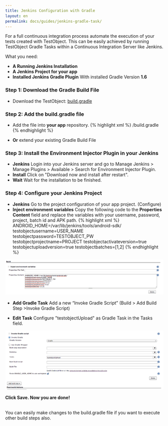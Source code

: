 ```yaml
---
title: Jenkins Configuration with Gradle
layout: en
permalink: docs/guides/jenkins-gradle-task/
---
```


For a full continuous integration process automate the execution of your tests created with TestObject. This can be easily achieved by running TestObject Gradle Tasks within a Continuous Integration Server like Jenkins.

What you need:

+ <strong>A Running Jenkins Installation</strong>
+ <strong>A Jenkins Project for your app</strong>
+ <strong>Installed Jenkins Gradle Plugin</strong> With installed Gradle Version <strong>1.6</strong>

<h3 id="step1">Step 1: Download the Gradle Build File</h3>

+ Download the TestObject: <a href="https://github.com/testobject/calculator/blob/master/build.gradle" target="_blank">build.gradle</a>

<h3 id="step2">Step 2: Add the build.gradle file</h3>

+ Add the file into <strong>your app</strong> repository.
{% highlight xml %}
/build.gradle
{% endhighlight %}

* <strong>Or</strong> extend your existing Gradle Build File

<h3 id="step3">Step 3: Install the Environment Injector Plugin in your Jenkins</h3>

+ <strong>Jenkins</strong>
Login into your Jenkins server and go to Manage Jenkins > Manage Plugins > Available > Search for Environment Injector Plugin.
+ <strong>Install</strong>
Click on "Download now and install after restart".
+ <strong>Wait</strong>
Wait for the installation to be finished.

<h3 id="step3">Step 4: Configure your Jenkins Project</h3>

+ <strong>Jenkins</strong>
Go to the project configuration of your app project. (Configure)
+ <strong>Inject environment variables</strong>
Copy the following code to the <strong>Properties Content</strong> field and replace the variables with your username, password, project, batch id and APK path.
{% highlight xml %}
ANDROID_HOME=/var/lib/jenkins/tools/android-sdk/
testobjectusername=USER_NAME
testobjectpassword=TESTOBJECT_PW
testobjectprojectname=PROJECT
testobjectactivateversion=true
testobjectuploadversion=true
testobjectbatches=[1,2]
{% endhighlight %}

<img class="center shadow" src="/img/guides/jenkins-gradle-env-config.png">

+ <strong>Add Gradle Task</strong>
Add a new “Invoke Gradle Script” (Build > Add Build Step >Invoke Gradle Script)


+ <strong>Edit Task</strong> Configure "testobjectUpload" as Gradle Task in the Tasks field.

<img class="center shadow" src="/img/guides/jenkins-gradle-config.png">


<strong>Click Save. Now you are done!</strong></br></br>

You can easily make changes to the build.gradle file if you want to execute other build steps also.

